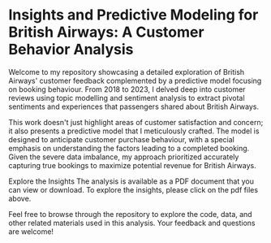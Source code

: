 # Insights and Predictive Modeling for British Airways: A Customer Behavior Analysis
Welcome to my repository showcasing a detailed exploration of British Airways' customer feedback complemented by a predictive model focusing on booking behaviour. From 2018 to 2023, I delved deep into customer reviews using topic modelling and sentiment analysis to extract pivotal sentiments and experiences that passengers shared about British Airways.

This work doesn't just highlight areas of customer satisfaction and concern; it also presents a predictive model that I meticulously crafted. The model is designed to anticipate customer purchase behaviour, with a special emphasis on understanding the factors leading to a completed booking. Given the severe data imbalance, my approach prioritized accurately capturing true bookings to maximize potential revenue for British Airways.

Explore the Insights
The analysis is available as a PDF document that you can view or download. To explore the insights, please click on the pdf files above.

Feel free to browse through the repository to explore the code, data, and other related materials used in this analysis. Your feedback and questions are welcome!





